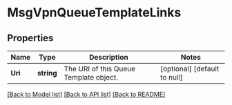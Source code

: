 # MsgVpnQueueTemplateLinks

## Properties
Name | Type | Description | Notes
------------ | ------------- | ------------- | -------------
**Uri** | **string** | The URI of this Queue Template object. | [optional] [default to null]

[[Back to Model list]](../README.md#documentation-for-models) [[Back to API list]](../README.md#documentation-for-api-endpoints) [[Back to README]](../README.md)

